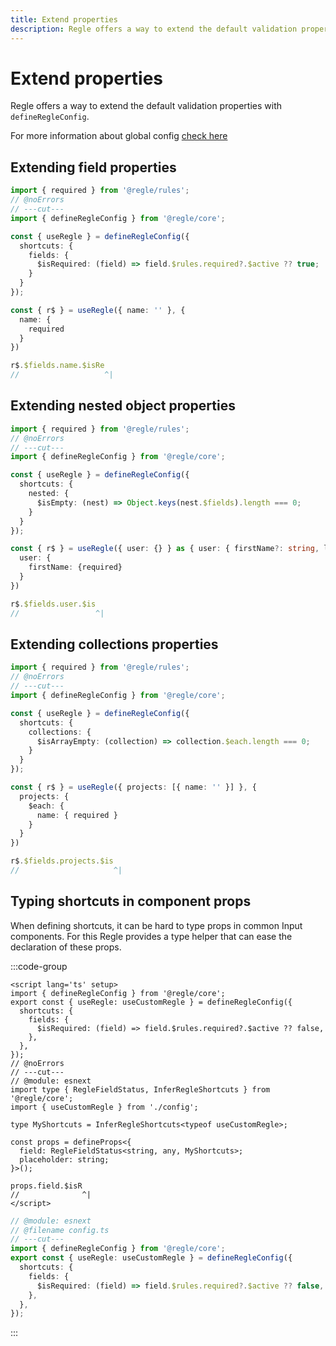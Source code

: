 ```yaml
---
title: Extend properties
description: Regle offers a way to extend the default validation properties with defineRegleConfig
---
```



# Extend properties

Regle offers a way to extend the default validation properties with `defineRegleConfig`.

For more information about global config [check here](/advanced-usage/global-config)


## Extending field properties


```ts twoslash
import { required } from '@regle/rules';
// @noErrors
// ---cut---
import { defineRegleConfig } from '@regle/core';

const { useRegle } = defineRegleConfig({
  shortcuts: {
    fields: {
      $isRequired: (field) => field.$rules.required?.$active ?? true;
    }
  }
});

const { r$ } = useRegle({ name: '' }, {
  name: {
    required
  }
})

r$.$fields.name.$isRe
//                   ^|
```


## Extending nested object properties


```ts twoslash
import { required } from '@regle/rules';
// @noErrors
// ---cut---
import { defineRegleConfig } from '@regle/core';

const { useRegle } = defineRegleConfig({
  shortcuts: {
    nested: {
      $isEmpty: (nest) => Object.keys(nest.$fields).length === 0;
    }
  }
});

const { r$ } = useRegle({ user: {} } as { user: { firstName?: string, lastName?: string } }, {
  user: {
    firstName: {required}
  }
})

r$.$fields.user.$is
//                 ^|

```


## Extending collections properties


```ts twoslash
import { required } from '@regle/rules';
// @noErrors
// ---cut---
import { defineRegleConfig } from '@regle/core';

const { useRegle } = defineRegleConfig({
  shortcuts: {
    collections: {
      $isArrayEmpty: (collection) => collection.$each.length === 0;
    }
  }
});

const { r$ } = useRegle({ projects: [{ name: '' }] }, {
  projects: {
    $each: {
      name: { required }
    }
  }
})

r$.$fields.projects.$is
//                     ^|

```


## Typing shortcuts in component props <span data-title='*.ts'></span>

When defining shortcuts, it can be hard to type props in common Input components.
For this Regle provides a type helper that can ease the declaration of these props.


:::code-group

```vue twoslash [myInput.vue]
<script lang='ts' setup>
import { defineRegleConfig } from '@regle/core';
export const { useRegle: useCustomRegle } = defineRegleConfig({
  shortcuts: {
    fields: {
      $isRequired: (field) => field.$rules.required?.$active ?? false,
    },
  },
});
// @noErrors
// ---cut---
// @module: esnext
import type { RegleFieldStatus, InferRegleShortcuts } from '@regle/core';
import { useCustomRegle } from './config';

type MyShortcuts = InferRegleShortcuts<typeof useCustomRegle>;

const props = defineProps<{
  field: RegleFieldStatus<string, any, MyShortcuts>;
  placeholder: string;
}>();

props.field.$isR
//              ^|
</script>
```

```ts twoslash [config.ts]
// @module: esnext
// @filename config.ts
// ---cut---
import { defineRegleConfig } from '@regle/core';
export const { useRegle: useCustomRegle } = defineRegleConfig({
  shortcuts: {
    fields: {
      $isRequired: (field) => field.$rules.required?.$active ?? false,
    },
  },
});
```
:::
